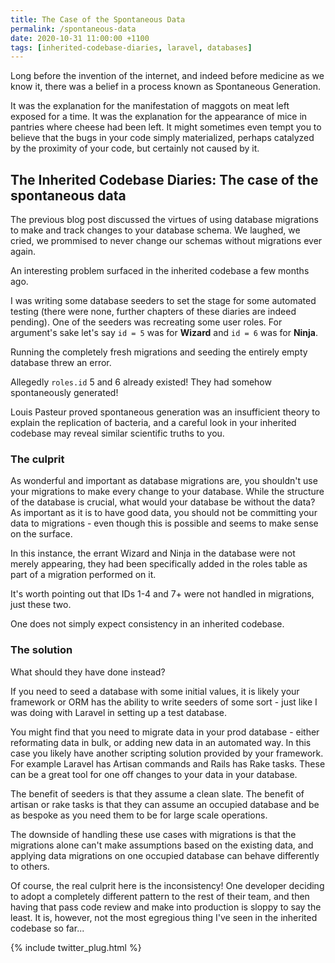 ```yaml
---
title: The Case of the Spontaneous Data
permalink: /spontaneous-data
date: 2020-10-31 11:00:00 +1100
tags: [inherited-codebase-diaries, laravel, databases]
---
```


Long before the invention of the internet, and indeed before medicine as we know it, there was a belief in a process known as Spontaneous Generation.

It was the explanation for the manifestation of maggots on meat left exposed for a time. It was the explanation for the appearance of mice in pantries where cheese had been left. It might sometimes even tempt you to believe that the bugs in your code simply materialized, perhaps catalyzed by the proximity of your code, but certainly not caused by it.

## The Inherited Codebase Diaries: The case of the spontaneous data

The previous blog post discussed the virtues of using database migrations to make and track changes to your database schema. We laughed, we cried, we prommised to never change our schemas without migrations ever again.

An interesting problem surfaced in the inherited codebase a few months ago.

I was writing some database seeders to set the stage for some automated testing (there were none, further chapters of these diaries are indeed pending). One of the seeders was recreating some user roles. For argument's sake let's say `id = 5` was for **Wizard** and `id = 6` was for **Ninja**.

Running the completely fresh migrations and seeding the entirely empty database threw an error.

Allegedly `roles.id` 5 and 6 already existed! They had somehow spontaneously generated!

Louis Pasteur proved spontaneous generation was an insufficient theory to explain the replication of bacteria, and a careful look in your inherited codebase may reveal similar scientific truths to you.

### The culprit

As wonderful and important as database migrations are, you shouldn't use your migrations to make every change to your database. While the structure of the database is crucial, what would your database be without the data? As important as it is to have good data, you should not be committing your data to migrations - even though this is possible and seems to make sense on the surface.

In this instance, the errant Wizard and Ninja in the database were not merely appearing, they had been specifically added in the roles table as part of a migration performed on it.

It's worth pointing out that IDs 1-4 and 7+ were not handled in migrations, just these two.

One does not simply expect consistency in an inherited codebase.

### The solution

What should they have done instead?

If you need to seed a database with some initial values, it is likely your framework or ORM has the ability to write seeders of some sort - just like I was doing with Laravel in setting up a test database.

You might find that you need to migrate data in your prod database - either reformating data in bulk, or adding new data in an automated way. In this case you likely have another scripting solution provided by your framework. For example Laravel has Artisan commands and Rails has Rake tasks. These can be a great tool for one off changes to your data in your database.

The benefit of seeders is that they assume a clean slate. The benefit of artisan or rake tasks is that they can assume an occupied database and be as bespoke as you need them to be for large scale operations.

The downside of handling these use cases with migrations is that the migrations alone can't make assumptions based on the existing data, and applying data migrations on one occupied database can behave differently to others.

Of course, the real culprit here is the inconsistency! One developer deciding to adopt a completely different pattern to the rest of their team, and then having that pass code review and make into production is sloppy to say the least. It is, however, not the most egregious thing I've seen in the inherited codebase so far...

{% include twitter_plug.html %}
